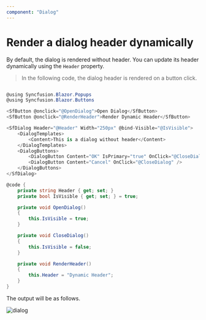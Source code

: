 ```yaml
---
component: "Dialog"
---
```


# Render a dialog header dynamically

By default, the dialog is rendered without header. You can update its header dynamically using the `Header` property.

> In the following code, the dialog header is rendered on a button click.

```csharp

@using Syncfusion.Blazor.Popups
@using Syncfusion.Blazor.Buttons

<SfButton @onclick="@OpenDialog">Open Dialog</SfButton>
<SfButton @onclick="@RenderHeader">Render Dynamic Header</SfButton>

<SfDialog Header="@Header" Width="250px" @bind-Visible="@IsVisible">
    <DialogTemplates>
        <Content>This is a dialog without header</Content>
    </DialogTemplates>
    <DialogButtons>
        <DialogButton Content="OK" IsPrimary="true" OnClick="@CloseDialog" />
        <DialogButton Content="Cancel" OnClick="@CloseDialog" />
    </DialogButtons>
</SfDialog>

@code {
    private string Header { get; set; }
    private bool IsVisible { get; set; } = true;

    private void OpenDialog()
    {
        this.IsVisible = true;
    }

    private void CloseDialog()
    {
        this.IsVisible = false;
    }

    private void RenderHeader()
    {
        this.Header = "Dynamic Header";
    }
}

```

The output will be as follows.

![dialog](../images/dialog-without-header.png)
